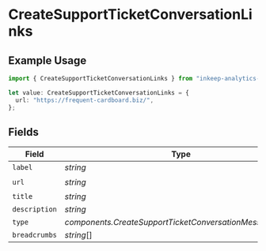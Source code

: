 # CreateSupportTicketConversationLinks

## Example Usage

```typescript
import { CreateSupportTicketConversationLinks } from "inkeep-analytics-typescript/models/components";

let value: CreateSupportTicketConversationLinks = {
  url: "https://frequent-cardboard.biz/",
};
```

## Fields

| Field                                                    | Type                                                     | Required                                                 | Description                                              |
| -------------------------------------------------------- | -------------------------------------------------------- | -------------------------------------------------------- | -------------------------------------------------------- |
| `label`                                                  | *string*                                                 | :heavy_minus_sign:                                       | N/A                                                      |
| `url`                                                    | *string*                                                 | :heavy_check_mark:                                       | N/A                                                      |
| `title`                                                  | *string*                                                 | :heavy_minus_sign:                                       | N/A                                                      |
| `description`                                            | *string*                                                 | :heavy_minus_sign:                                       | N/A                                                      |
| `type`                                                   | *components.CreateSupportTicketConversationMessagesType* | :heavy_minus_sign:                                       | N/A                                                      |
| `breadcrumbs`                                            | *string*[]                                               | :heavy_minus_sign:                                       | N/A                                                      |